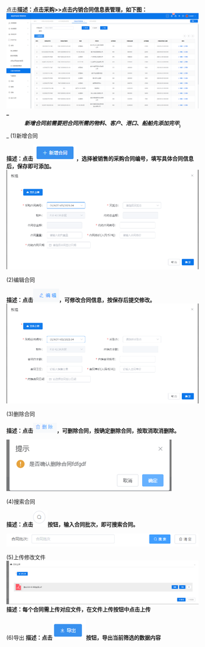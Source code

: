 点击**描述：**点击采购\>\>点击内销合同信息表管理，如下图：
![](/assets/20210422091430.png)
_**$$新增合同前需要把合同所需的物料、客户、港口、船舶先添加完毕__)$$**_
(1)新增合同

**描述：点击![](/assets/20210422091513.png)，选择被销售的采购合同编号，填写具体合同信息后，保存即可添加。**
![](/assets/20210422091633.png)

(2)编辑合同

**描述：点击**![](/media/d9cd42e562bc0a0ee635509c7bfb02af.png)**，可修改合同信息，按保存后提交修改。**
![](/assets/20210422091633.png)


(3)删除合同

**描述：点击**![](/media/d71cb86030ff9e64078f7610181cab41.png)**，可删除合同，按确定删除合同，按取消取消删除。**

![](/media/f965912c8dab67f5c265323ef995056a.png)

(4)搜索合同

**描述：点击**![](/media/3842458edd34b7fcf1c66a2243d699da.png)**按钮，输入合同批次，即可搜索合同。**

![](/media/43e7aec3e7f3d50739b550e0cfa8d5e7.png)

(5)上传修改文件
![](/assets/20210421184033.png)
**描述：每个合同需上传对应文件，在文件上传按钮中点击上传**

(6)导出
**描述：点击![](/assets/20210421184517.png)按钮，导出当前筛选的数据内容**


